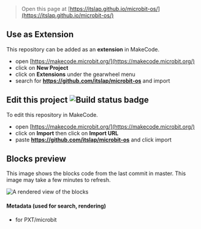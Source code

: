
> Open this page at [https://itslap.github.io/microbit-os/](https://itslap.github.io/microbit-os/)

## Use as Extension

This repository can be added as an **extension** in MakeCode.

* open [https://makecode.microbit.org/](https://makecode.microbit.org/)
* click on **New Project**
* click on **Extensions** under the gearwheel menu
* search for **https://github.com/itslap/microbit-os** and import

## Edit this project ![Build status badge](https://github.com/itslap/microbit-os/workflows/MakeCode/badge.svg)

To edit this repository in MakeCode.

* open [https://makecode.microbit.org/](https://makecode.microbit.org/)
* click on **Import** then click on **Import URL**
* paste **https://github.com/itslap/microbit-os** and click import

## Blocks preview

This image shows the blocks code from the last commit in master.
This image may take a few minutes to refresh.

![A rendered view of the blocks](https://github.com/itslap/microbit-os/raw/master/.github/makecode/blocks.png)

#### Metadata (used for search, rendering)

* for PXT/microbit
<script src="https://makecode.com/gh-pages-embed.js"></script><script>makeCodeRender("{{ site.makecode.home_url }}", "{{ site.github.owner_name }}/{{ site.github.repository_name }}");</script>
